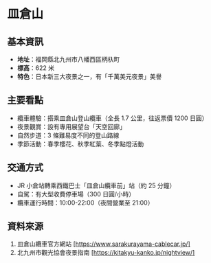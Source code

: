 # 皿倉山

## 基本資訊
- **地址**：福岡縣北九州市八幡西區柄杁町
- **標高**：622 米
- **特色**：日本新三大夜景之一，有「千萬美元夜景」美譽

## 主要看點
- 纜車體驗：搭乘皿倉山登山纜車（全長 1.7 公里，往返票價 1200 日圓）
- 夜景觀賞：設有專用展望台「天空回廊」
- 自然步道：3 條難易度不同的登山路線
- 季節活動：春季櫻花、秋季紅葉、冬季點燈活動

## 交通方式
- JR 小倉站轉乘西鐵巴士「皿倉山纜車前」站（約 25 分鐘）
- 自駕：有大型收費停車場（300 日圓/小時）
- 纜車運行時間：10:00-22:00（夜間營業至 21:00）

## 資料來源
1. 皿倉山纜車官方網站 [https://www.sarakurayama-cablecar.jp/]
2. 北九州市觀光協會夜景指南 [https://kitakyu-kanko.jp/nightview/]
